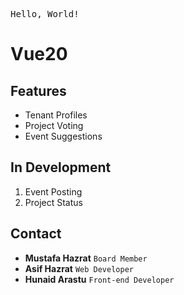 <pre>
Hello, World!
</pre>

# Vue20

## Features
- Tenant Profiles
- Project Voting
- Event Suggestions

## In Development
1. Event Posting
2. Project Status

## Contact
- **Mustafa Hazrat** `Board Member`
- **Asif Hazrat** `Web Developer`
- **Hunaid Arastu** `Front-end Developer`